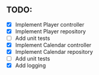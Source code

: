 ## TODO:

- [x] Implement Player controller
- [x] Implement Player repository
- [ ] Add unit tests
- [x] Implement Calendar controller
- [x] Implement Calendar repository
- [ ] Add unit tests
- [x] Add logging
